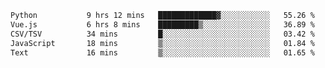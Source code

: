 <!--START_SECTION:waka-->

```txt
Python           9 hrs 12 mins   █████████████▓░░░░░░░░░░░   55.26 %
Vue.js           6 hrs 8 mins    █████████▒░░░░░░░░░░░░░░░   36.89 %
CSV/TSV          34 mins         █░░░░░░░░░░░░░░░░░░░░░░░░   03.42 %
JavaScript       18 mins         ▒░░░░░░░░░░░░░░░░░░░░░░░░   01.84 %
Text             16 mins         ▒░░░░░░░░░░░░░░░░░░░░░░░░   01.65 %
```

<!--END_SECTION:waka-->
